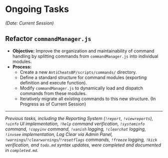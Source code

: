 # Ongoing Tasks
*(Date: Current Session)*

## Refactor `commandManager.js`
- **Objective:** Improve the organization and maintainability of command handling by splitting commands from `commandManager.js` into individual modules.
- **Process:**
  - Create a new `AntiCheatsBP/scripts/commands/` directory.
  - Define a standard structure for command modules (exporting definition and execute function).
  - Modify `commandManager.js` to dynamically load and dispatch commands from these modules.
  - Iteratively migrate all existing commands to this new structure.
(In Progress as of Current Session)

---
*Previous tasks, including the Reporting System (`!report`, `!viewreports`), `!uinfo` UI implementation, `!help` command verification, `!systeminfo` command, `!copyinv` command, `!vanish` logging, `!clearchat` logging, `!invsee` implementation, Lag Clear via Admin Panel, `!warnings`/`!clearwarnings`/`!resetflags` commands, `!freeze` logging, `!kick` verification, and `todo.md` syntax updates, were completed and documented in `completed.md`.*
